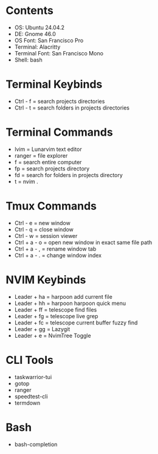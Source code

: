 # Contents
- OS: Ubuntu 24.04.2
- DE: Gnome 46.0
- OS Font: San Francisco Pro
- Terminal: Alacritty
- Terminal Font: San Francisco Mono
- Shell: bash

# Terminal Keybinds

- Ctrl - f = search projects directories
- Ctrl - t = search folders in projects directories

# Terminal Commands

- lvim = Lunarvim text editor
- ranger = file explorer
- f = search entire computer
- fp = search projects directory
- fd = search for folders in projects directory
- t = nvim .

 # Tmux Commands

- Ctrl - e = new window
- Ctrl - q = close window
- Ctrl - w = session viewer
- Ctrl + a - o = open new window in exact same file path
- Ctrl + a - , = rename window tab
- Ctrl + a - . = change window index

# NVIM Keybinds

- Leader + ha = harpoon add current file
- Leader + hh = harpoon harpoon quick menu
- Leader + ff = telescope find files
- Leader + fg = telescope live grep
- Leader + fc = telescope current buffer fuzzy find
- Leader + gg = Lazygit
- Leader + e = NvimTree Toggle

# CLI Tools
- taskwarrior-tui
- gotop
- ranger
- speedtest-cli
- termdown

# Bash

- bash-completion


